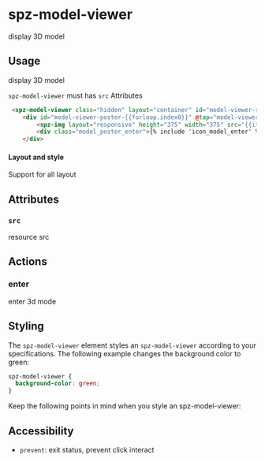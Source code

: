 # spz-model-viewer
display 3D model
## Usage

display 3D model

`spz-model-viewer` must has `src` Attributes

```html
 <spz-model-viewer class="hidden" layout="container" id="model-viewer-slider-{{forloop.index0}}" toggleable="true" src="{{media.sources}}" style="--poster-color: transparent;background: white;" alt="A Classic Black Coast Tee" poster="{{item.src}}" data-js-focus-visible="" ar-status="not-presenting" class="shopify-model-viewer-ui__disabled" tabindex="-1" ar ar-modes="webxr scene-viewer quick-look"></spz-model-viewer>
    <div id="model-viewer-poster-{{forloop.index0}}" @tap="model-viewer-slider-{{forloop.index0}}.toggleClass(class='hidden', force=false);model-viewer-slider-{{forloop.index0}}.enter" class="model-img">
        <spz-img layout="responsive" height="375" width="375" src="{{item.src}}" object-fit="cover"></spz-img>
        <div class="model_poster_enter">{% include 'icon_model_enter' %}</div>
    </div>
```

#### Layout and style

Support for all layout

## Attributes

### `src`

resource src

## Actions

### enter

enter 3d mode

## Styling

The `spz-model-viewer` element styles an `spz-model-viewer` according to your
specifications. The following example changes the background color to green:

```css
spz-model-viewer {
  background-color: green;
}
```

Keep the following points in mind when you style an spz-model-viewer:

## Accessibility

-   `prevent`: exit status, prevent click interact

